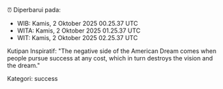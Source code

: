 ⏰ Diperbarui pada:
- WIB: Kamis, 2 Oktober 2025 00.25.37 UTC
- WITA: Kamis, 2 Oktober 2025 01.25.37 UTC
- WIT: Kamis, 2 Oktober 2025 02.25.37 UTC

Kutipan Inspiratif:
"The negative side of the American Dream comes when people pursue success at any cost, which in turn destroys the vision and the dream."


Kategori: success

